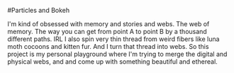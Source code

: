 #Particles and Bokeh

I'm kind of obsessed with memory and stories and webs. The web of memory. The way you can get from point A to point B by a thousand different paths.
IRL I also spin very thin thread from weird fibers like luna moth cocoons and kitten fur. And I turn that thread into webs.
So this project is my personal playground where I'm trying to merge the digital and physical webs,
and
and come up with something beautiful and ethereal.
